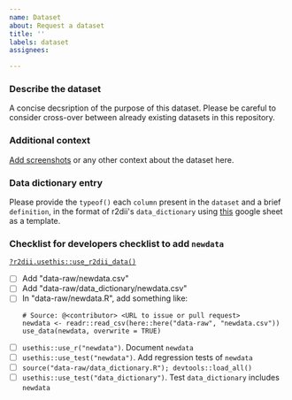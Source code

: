 ```yaml
---
name: Dataset
about: Request a dataset
title: ''
labels: dataset
assignees:

---
```


### Describe the dataset

A concise decsription of the purpose of this dataset. Please be careful to consider cross-over between already existing datasets in this repository. 

### Additional context

[Add screenshots](https://help.github.com/en/articles/file-attachments-on-issues-and-pull-requests) or any other context about the dataset here.

### Data dictionary entry

Please provide the `typeof()` each `column` present in the `dataset` and a brief `definition`, in the format of r2dii's `data_dictionary` using [this](https://docs.google.com/spreadsheets/d/1af4Q7gd7e-Msc7uyUbDEEfb04T_N_q1rzkhqKYSQeX4/edit?ts=5da860c1#gid=0) google sheet as a template. 

### Checklist for developers checklist to add `newdata`

[`?r2dii.usethis::use_r2dii_data()`](https://2degreesinvesting.github.io/r2dii.usethis/reference/use_r2dii_data.html)

* [ ] Add "data-raw/newdata.csv" 
* [ ] Add "data-raw/data_dictionary/newdata.csv" 
* [ ] In "data-raw/newdata.R", add something like: 
  ```
  # Source: @<contributor> <URL to issue or pull request>
  newdata <- readr::read_csv(here::here("data-raw", "newdata.csv"))
  use_data(newdata, overwrite = TRUE)
  ```
* [ ] `usethis::use_r("newdata")`. Document `newdata` 
* [ ] `usethis::use_test("newdata")`. Add regression tests of `newdata` 
* [ ] `source("data-raw/data_dictionary.R"); devtools::load_all()` 
* [ ] `usethis::use_test("data_dictionary")`. Test `data_dictionary` includes `newdata` 

